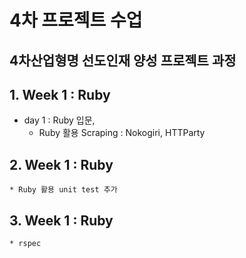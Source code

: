 # 4차 프로젝트 수업
4차산업형명 선도인재 양성 프로젝트 과정
---
## 1. Week 1 : Ruby
- day 1 : Ruby 입문,
   * Ruby 활용 Scraping : Nokogiri, HTTParty
  


## 2. Week 1 : Ruby
    * Ruby 활용 unit test 추가
    
    
## 3. Week 1 : Ruby
    * rspec